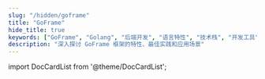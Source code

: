 ```yaml
---
slug: "/hidden/goframe"
title: "GoFrame"
hide_title: true
keywords: ["GoFrame", "Golang", "后端开发", "语言特性", "技术栈", "开发工具"]
description: "深入探讨 GoFrame 框架的特性、最佳实践和应用场景"
---
```


import DocCardList from '@theme/DocCardList';

<DocCardList />
